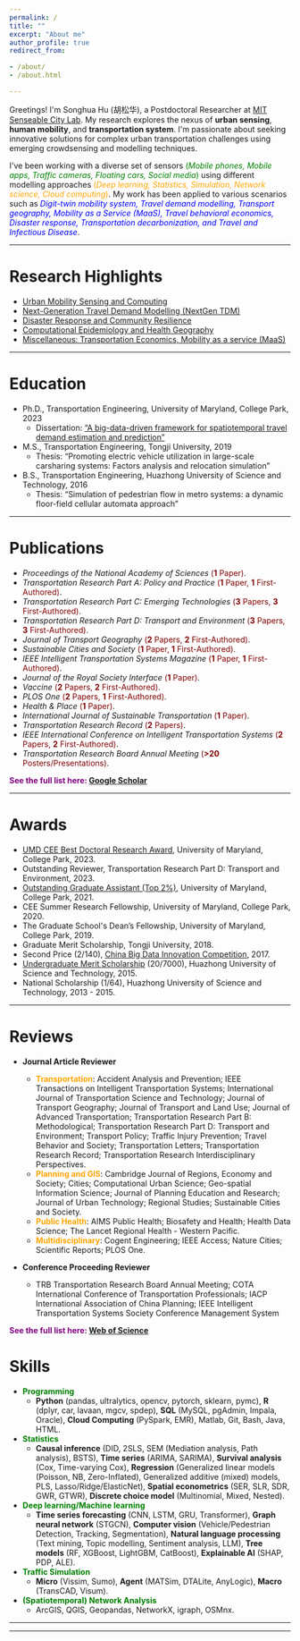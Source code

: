 ```yaml
---
permalink: /
title: ""
excerpt: "About me"
author_profile: true
redirect_from:

- /about/
- /about.html

---
```

Greetings! I'm Songhua Hu (胡松华), a Postdoctoral Researcher at [MIT Senseable City Lab](https://senseable.mit.edu/).
My research explores the nexus of **urban sensing**, **human mobility**, and **transportation system**. 
I'm passionate about seeking innovative solutions for complex urban transportation challenges using emerging crowdsensing and modelling techniques. 

I've been working with a diverse set of sensors <span style="color: green"> (_Mobile phones, Mobile apps, Traffic cameras, Floating cars, Social media_)</span> using different modelling approaches <span style="color: orange"> (_Deep learning, Statistics, Simulation, Network science, Cloud computing_)</span>. 
My work has been applied to various scenarios such as <span style="color: blue"> _Digit-twin mobility system, Travel demand modelling, Transport geography, Mobility as a Service (MaaS), Travel behavioral economics, 
Disaster response, Transportation decarbonization, and Travel and Infectious Disease_</span>.

***

Research Highlights
======

+ [Urban Mobility Sensing and Computing](https://songhuahu-umd.github.io/Human%20Mobility)
+ [Next-Generation Travel Demand Modelling (NextGen TDM)](https://songhuahu-umd.github.io/Traffic%20Simulation)
+ [Disaster Response and Community Resilience](https://songhuahu-umd.github.io/Infrastructure%20Resilience)
+ [Computational Epidemiology and Health Geography](https://songhuahu-umd.github.io/Public%20Health)
+ [Miscellaneous: Transportation Economics, Mobility as a service (MaaS)](https://songhuahu-umd.github.io/Shared%20Mobility)

***

Education
======

* Ph.D., Transportation Engineering, University of Maryland, College Park, 2023
    * Dissertation: [“A big-data-driven framework for spatiotemporal travel demand estimation and prediction”](https://drum.lib.umd.edu/items/4be96816-0aaf-4d4d-a1f0-11593c284d8b)
* M.S., Transportation Engineering, Tongji University, 2019
    * Thesis: “Promoting electric vehicle utilization in large-scale carsharing systems: Factors analysis and relocation
      simulation”
* B.S., Transportation Engineering, Huazhong University of Science and Technology, 2016
    * Thesis: “Simulation of pedestrian flow in metro systems: a dynamic floor-field cellular automata approach”

***

Publications
======
* _Proceedings of the National Academy of Sciences_ <span style="color: maroon"> (**1** Paper)</span>.
* _Transportation Research Part A: Policy and Practice_ <span style="color: maroon">(**1** Paper, **1** First-Authored)</span>.
* _Transportation Research Part C: Emerging Technologies_ <span style="color: maroon">(**3** Papers, **3** First-Authored)</span>.
* _Transportation Research Part D: Transport and Environment_ <span style="color: maroon">(**3** Papers, **3** First-Authored)</span>.
* _Journal of Transport Geography_ <span style="color: maroon">(**2** Papers, **2** First-Authored)</span>.
* _Sustainable Cities and Society_ <span style="color: maroon">(**1** Paper, **1** First-Authored)</span>.
* _IEEE Intelligent Transportation Systems Magazine_ <span style="color: maroon">(**1** Paper, **1** First-Authored)</span>.
* _Journal of the Royal Society Interface_ <span style="color: maroon">(**1** Paper)</span>.
* _Vaccine_ <span style="color: maroon">(**2** Papers, **2** First-Authored)</span>.
* _PLOS One_ <span style="color: maroon">(**2** Papers, **1** First-Authored)</span>.
* _Health & Place_ <span style="color: maroon">(**1** Paper)</span>.
* _International Journal of Sustainable Transportation_ <span style="color: maroon">(**1** Paper)</span>.
* _Transportation Research Record_ <span style="color: maroon">(**2** Papers)</span>.
* _IEEE International Conference on Intelligent Transportation Systems_ <span style="color: maroon">(**2** Papers, **2**
  First-Authored)</span>.
* _Transportation Research Board Annual Meeting_ <span style="color: maroon">(**>20** Posters/Presentations)</span>.

<span style="color: purple">**See the full list here: [Google Scholar](https://scholar.google.com/citations?user=uVIbQyAAAAAJ&hl=en)**</span>

***

Awards
======
* [UMD CEE Best Doctoral Research Award](https://cee.umd.edu/news/story/hu-waters-win-thesis-awards), University of Maryland, College Park, 2023.
* Outstanding Reviewer, Transportation Research Part D: Transport and Environment, 2023.
* [Outstanding Graduate Assistant (Top 2%)](https://gradschool.umd.edu/funding/student-fellowships-awards/outstanding-graduate-assistant-awards), University of Maryland, College Park, 2021.
* CEE Summer Research Fellowship, University of Maryland, College Park, 2020.
* The Graduate School's Dean’s Fellowship, University of Maryland, College Park, 2019.
* Graduate Merit Scholarship, Tongji University, 2018.
* Second Price (2/140), [China Big Data Innovation Competition](http://www.360doc.com/content/21/0222/19/73861477_963398711.shtml), 2017.
* [Undergraduate Merit Scholarship](http://news.hust.edu.cn/info/1007/2164.htm) (20/7000), Huazhong University of Science and
  Technology, 2015.
* National Scholarship (1/64), Huazhong University of Science and Technology, 2013 - 2015.

***

Reviews
======
* **Journal Article Reviewer**
  * <span style="color: orange">**Transportation**</span>: Accident Analysis and Prevention; IEEE Transactions on Intelligent Transportation Systems; International Journal of Transportation Science and Technology; Journal of Transport Geography; Journal of Transport and Land Use; Journal of Advanced Transportation;
    Transportation Research Part B: Methodological; Transportation Research Part D: Transport and Environment; Transport Policy;
    Traffic Injury Prevention; Travel Behavior and Society; Transportation Letters; Transportation Research Record;
    Transportation Research Interdisciplinary Perspectives.
  * <span style="color: orange">**Planning and GIS**</span>: Cambridge Journal of Regions, Economy and Society; Cities; Computational Urban Science; Geo-spatial Information Science;
    Journal of Planning Education and Research; Journal of Urban Technology; Regional Studies; Sustainable Cities and Society.
  * <span style="color: orange">**Public Health**</span>: AIMS Public Health; Biosafety and Health; Health Data Science; The Lancet Regional Health - Western Pacific.
  * <span style="color: orange">**Multidisciplinary**</span>: Cogent Engineering; IEEE Access; Nature Cities; Scientific Reports; PLOS One.

* **Conference Proceeding Reviewer**
  * TRB Transportation Research Board Annual Meeting;
    COTA International Conference of Transportation Professionals;
    IACP International Association of China Planning;
    IEEE Intelligent Transportation Systems Society Conference Management System

<span style="color: purple">**See the full list here: [Web of Science](https://www.webofscience.com/wos/author/record/ABF-2415-2021)**</span>

Skills
======

* <span style="color: green">**Programming**</span>
    * **Python** (pandas, ultralytics, opencv, pytorch, sklearn, pymc), **R** (dplyr, car, lavaan, mgcv, spdep), **SQL** (MySQL,
      pgAdmin, Impala, Oracle), **Cloud Computing** (PySpark, EMR), Matlab, Git, Bash, Java, HTML.
* <span style="color: green">**Statistics**</span>
    * **Causal inference** (DID, 2SLS, SEM (Mediation analysis, Path analysis), BSTS), **Time series** (ARIMA, SARIMA),
  **Survival analysis** (Cox, Time-varying Cox), **Regression** (Generalized linear models (Poisson, NB, Zero-Inflated), Generalized additive (mixed) models, PLS, Lasso/Ridge/ElasticNet), 
  **Spatial econometrics** (SER, SLR, SDR, GWR, GTWR), **Discrete choice model** (Multinomial, Mixed, Nested).
* <span style="color: green">**Deep learning/Machine learning**</span>
  *  **Time series forecasting** (CNN, LSTM, GRU, Transformer), **Graph neural network** (STGCN), **Computer vision** (Vehicle/Pedestrian Detection, Tracking, Segmentation), **Natural language processing** (Text mining, Topic modelling, Sentiment analysis, LLM), 
  **Tree models** (RF, XGBoost, LightGBM, CatBoost), **Explainable AI** (SHAP, PDP, ALE).
* <span style="color: green">**Traffic Simulation**</span>
  * **Micro** (Vissim, Sumo), **Agent** (MATSim, DTALite, AnyLogic), **Macro** (TransCAD, Visum).
* <span style="color: green">**(Spatiotemporal) Network Analysis**</span>
  * ArcGIS, QGIS, Geopandas, NetworkX, igraph, OSMnx.

***

------
<script type='text/javascript' id='clustrmaps' src='//cdn.clustrmaps.com/map_v2.js?cl=848383&w=288&t=n&d=zU9DbdqNwD8PS5IHucVNU8GV_lJolPyn6nhjUQYN5FI&co=ffffff&ct=808080&cmo=3acc3a&cmn=ff5353'></script>